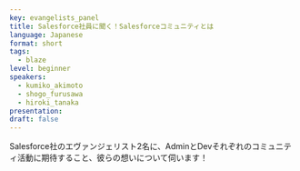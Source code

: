 ```yaml
---
key: evangelists_panel
title: Salesforce社員に聞く！Salesforceコミュニティとは
language: Japanese
format: short
tags:
  - blaze
level: beginner
speakers:
  - kumiko_akimoto
  - shogo_furusawa
  - hiroki_tanaka
presentation: 
draft: false
---
```

Salesforce社のエヴァンジェリスト2名に、AdminとDevそれぞれのコミュニティ活動に期待すること、彼らの想いについて伺います！